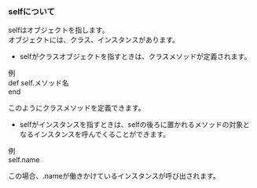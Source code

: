 ### selfについて

selfはオブジェクトを指します。  
オブジェクトには、クラス、インスタンスがあります。  

- selfがクラスオブジェクトを指すときは、クラスメソッドが定義されます。

例  
def self.メソッド名  
end  

このようにクラスメソッドを定義できます。

- selfがインスタンスを指すときは、selfの後ろに置かれるメソッドの対象となるインスタンスを呼んでくることができます。

例  
self.name  

この場合、.nameが働きかけているインスタンスが呼び出されます。
